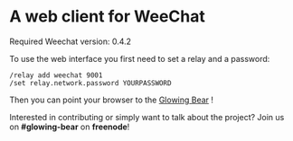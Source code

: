 A web client for WeeChat
========================

Required Weechat version: 0.4.2

To use the web interface you first need to set a relay and a password:

	/relay add weechat 9001
	/set relay.network.password YOURPASSWORD

Then you can point your browser to the
[Glowing Bear](http://cormier.github.io/glowing-bear) !

Interested in contributing or simply want to talk about the project? Join us on **#glowing-bear** on **freenode**!
